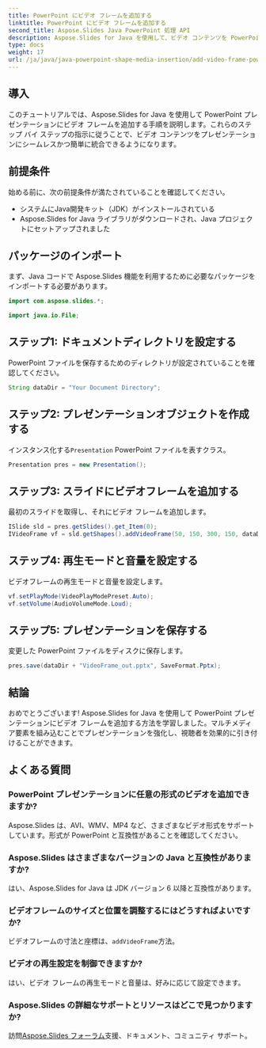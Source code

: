 ```yaml
---
title: PowerPoint にビデオ フレームを追加する
linktitle: PowerPoint にビデオ フレームを追加する
second_title: Aspose.Slides Java PowerPoint 処理 API
description: Aspose.Slides for Java を使用して、ビデオ コンテンツを PowerPoint プレゼンテーションにシームレスに統合する方法を学びます。マルチメディア要素を含むスライドで視聴者を魅了します。
type: docs
weight: 17
url: /ja/java/java-powerpoint-shape-media-insertion/add-video-frame-powerpoint/
---
```

## 導入
このチュートリアルでは、Aspose.Slides for Java を使用して PowerPoint プレゼンテーションにビデオ フレームを追加する手順を説明します。これらのステップ バイ ステップの指示に従うことで、ビデオ コンテンツをプレゼンテーションにシームレスかつ簡単に統合できるようになります。
## 前提条件
始める前に、次の前提条件が満たされていることを確認してください。
- システムにJava開発キット（JDK）がインストールされている
- Aspose.Slides for Java ライブラリがダウンロードされ、Java プロジェクトにセットアップされました
## パッケージのインポート
まず、Java コードで Aspose.Slides 機能を利用するために必要なパッケージをインポートする必要があります。 
```java
import com.aspose.slides.*;

import java.io.File;
```
## ステップ1: ドキュメントディレクトリを設定する
PowerPoint ファイルを保存するためのディレクトリが設定されていることを確認してください。
```java
String dataDir = "Your Document Directory";
```
## ステップ2: プレゼンテーションオブジェクトを作成する
インスタンス化する`Presentation` PowerPoint ファイルを表すクラス。
```java
Presentation pres = new Presentation();
```
## ステップ3: スライドにビデオフレームを追加する
最初のスライドを取得し、それにビデオ フレームを追加します。
```java
ISlide sld = pres.getSlides().get_Item(0);
IVideoFrame vf = sld.getShapes().addVideoFrame(50, 150, 300, 150, dataDir + "video1.avi");
```
## ステップ4: 再生モードと音量を設定する
ビデオフレームの再生モードと音量を設定します。
```java
vf.setPlayMode(VideoPlayModePreset.Auto);
vf.setVolume(AudioVolumeMode.Loud);
```
## ステップ5: プレゼンテーションを保存する
変更した PowerPoint ファイルをディスクに保存します。
```java
pres.save(dataDir + "VideoFrame_out.pptx", SaveFormat.Pptx);
```
## 結論
おめでとうございます! Aspose.Slides for Java を使用して PowerPoint プレゼンテーションにビデオ フレームを追加する方法を学習しました。マルチメディア要素を組み込むことでプレゼンテーションを強化し、視聴者を効果的に引き付けることができます。
## よくある質問
### PowerPoint プレゼンテーションに任意の形式のビデオを追加できますか?
Aspose.Slides は、AVI、WMV、MP4 など、さまざまなビデオ形式をサポートしています。形式が PowerPoint と互換性があることを確認してください。
### Aspose.Slides はさまざまなバージョンの Java と互換性がありますか?
はい、Aspose.Slides for Java は JDK バージョン 6 以降と互換性があります。
### ビデオフレームのサイズと位置を調整するにはどうすればよいですか?
ビデオフレームの寸法と座標は、`addVideoFrame`方法。
### ビデオの再生設定を制御できますか?
はい、ビデオ フレームの再生モードと音量は、好みに応じて設定できます。
### Aspose.Slides の詳細なサポートとリソースはどこで見つかりますか?
訪問[Aspose.Slides フォーラム](https://forum.aspose.com/c/slides/11)支援、ドキュメント、コミュニティ サポート。